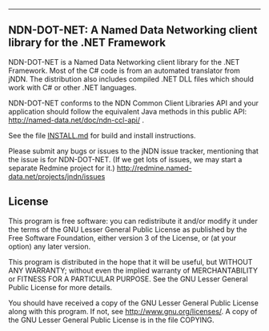 --------------------------------------------------------------------------
NDN-DOT-NET: A Named Data Networking client library for the .NET Framework
--------------------------------------------------------------------------

NDN-DOT-NET is a Named Data Networking client library for the .NET Framework.
Most of the C# code is from an automated translator from jNDN. The distribution
also includes compiled .NET DLL files which should work with C# or other .NET
languages.

NDN-DOT-NET conforms to the NDN Common Client Libraries API and your application
should follow the equivalent Java methods in this public API:
http://named-data.net/doc/ndn-ccl-api/ .

See the file [INSTALL.md](https://github.com/named-data/jndn/blob/master/INSTALL.md) for build and install instructions.

Please submit any bugs or issues to the jNDN issue tracker, mentioning that the
issue is for NDN-DOT-NET. (If we get lots of issues, we may start a separate
Redmine project for it.)
http://redmine.named-data.net/projects/jndn/issues

License
-------
This program is free software: you can redistribute it and/or modify
it under the terms of the GNU Lesser General Public License as published by
the Free Software Foundation, either version 3 of the License, or
(at your option) any later version.

This program is distributed in the hope that it will be useful,
but WITHOUT ANY WARRANTY; without even the implied warranty of
MERCHANTABILITY or FITNESS FOR A PARTICULAR PURPOSE.  See the
GNU Lesser General Public License for more details.

You should have received a copy of the GNU Lesser General Public License
along with this program.  If not, see <http://www.gnu.org/licenses/>.
A copy of the GNU Lesser General Public License is in the file COPYING.
